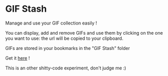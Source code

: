 # GIF Stash
Manage and use your GIF collection easily !

You can display, add and remove GIFs and use them by clicking on the one you want to use: the url will be copied to your clipboard.

GIFs are stored in your bookmarks in the "GIF Stash" folder

Get it [here](https://chrome.google.com/webstore/detail/gif-stash/ddceekejelnahojbndmhebnonmpiihon) !

This is an other shitty-code experiment, don't judge me :)
